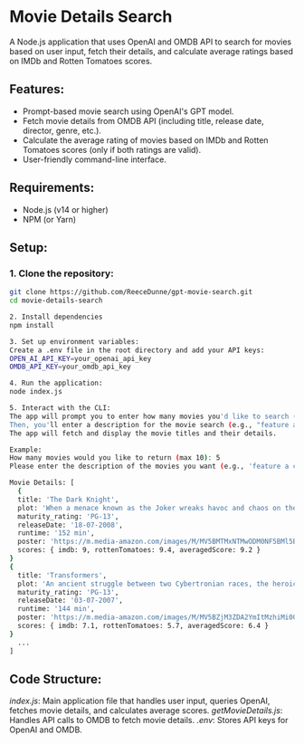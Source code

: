 # Movie Details Search

A Node.js application that uses OpenAI and OMDB API to search for movies based on user input, fetch their details, and calculate average ratings based on IMDb and Rotten Tomatoes scores.

## Features:

- Prompt-based movie search using OpenAI's GPT model.
- Fetch movie details from OMDB API (including title, release date, director, genre, etc.).
- Calculate the average rating of movies based on IMDb and Rotten Tomatoes scores (only if both ratings are valid).
- User-friendly command-line interface.

## Requirements:

- Node.js (v14 or higher)
- NPM (or Yarn)

## Setup:

### 1. Clone the repository:

```bash
git clone https://github.com/ReeceDunne/gpt-movie-search.git
cd movie-details-search

2. Install dependencies
npm install

3. Set up environment variables:
Create a .env file in the root directory and add your API keys:
OPEN_AI_API_KEY=your_openai_api_key
OMDB_API_KEY=your_omdb_api_key

4. Run the application:
node index.js

5. Interact with the CLI:
The app will prompt you to enter how many movies you'd like to search (up to 10).
Then, you'll enter a description for the movie search (e.g., "feature a character walking away from an explosion").
The app will fetch and display the movie titles and their details.

Example:
How many movies would you like to return (max 10): 5
Please enter the description of the movies you want (e.g., 'feature a character walking away from an explosion'): feature a character walking away from an explosion

Movie Details: [
  {
  title: 'The Dark Knight',
  plot: 'When a menace known as the Joker wreaks havoc and chaos on the people of Gotham, Batman, James Gordon and Harvey Dent must work together to put an end to the madness.',
  maturity_rating: 'PG-13',
  releaseDate: '18-07-2008',
  runtime: '152 min',
  poster: 'https://m.media-amazon.com/images/M/MV5BMTMxNTMwODM0NF5BMl5BanBnXkFtZTcwODAyMTk2Mw@@._V1_SX300.jpg',
  scores: { imdb: 9, rottenTomatoes: 9.4, averagedScore: 9.2 }
}
{
  title: 'Transformers',
  plot: 'An ancient struggle between two Cybertronian races, the heroic Autobots and the evil Decepticons, comes to Earth, with a clue to the ultimate power held by a teenager.',
  maturity_rating: 'PG-13',
  releaseDate: '03-07-2007',
  runtime: '144 min',
  poster: 'https://m.media-amazon.com/images/M/MV5BZjM3ZDA2YmItMzhiMi00ZGI3LTg3ZGQtOTk3Nzk0MDY0ZDZhXkEyXkFqcGc@._V1_SX300.jpg',
  scores: { imdb: 7.1, rottenTomatoes: 5.7, averagedScore: 6.4 }
}
  ...
]
```

## Code Structure:

_index.js_: Main application file that handles user input, queries OpenAI, fetches movie details, and calculates average scores.
_getMovieDetails.js_: Handles API calls to OMDB to fetch movie details.
_.env_: Stores API keys for OpenAI and OMDB.
